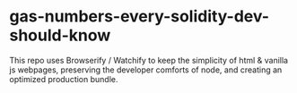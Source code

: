 # gas-numbers-every-solidity-dev-should-know

This repo uses Browserify / Watchify to keep the simplicity of html & vanilla js webpages, preserving the developer comforts of node, and creating an optimized production bundle.
